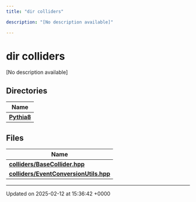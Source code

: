 ```yaml
---
title: "dir colliders"

description: "[No description available]"

---
```


# dir colliders

[No description available]

## Directories

| Name           |
| -------------- |
| **[Pythia8](/documentation/code/files/dir_1f7cbebc080ad51a0fd4bd5825e55e9f/#dir-pythia8)**  |

## Files

| Name           |
| -------------- |
| **[colliders/BaseCollider.hpp](/documentation/code/files/basecollider_8hpp/#file-colliders-basecollider-hpp)**  |
| **[colliders/EventConversionUtils.hpp](/documentation/code/files/eventconversionutils_8hpp/#file-colliders-eventconversionutils-hpp)**  |






-------------------------------

Updated on 2025-02-12 at 15:36:42 +0000
